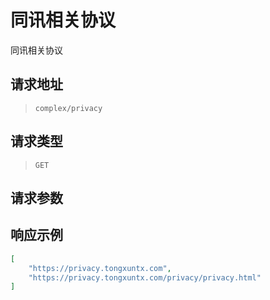 # 同讯相关协议

同讯相关协议

## 请求地址

> `complex/privacy`

## 请求类型

> `GET`

## 请求参数

## 响应示例

```json
[
    "https://privacy.tongxuntx.com",
    "https://privacy.tongxuntx.com/privacy/privacy.html"
]
